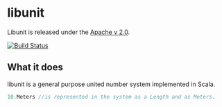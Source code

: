# libunit
Libunit is released under the [Apache v 2.0](License.txt).

[![Build Status](https://travis-ci.org/Thirdship/libunit.svg?branch=master)](https://travis-ci.org/Thirdship/libunit)

## What it does
libunit is a general purpose united number system implemented in Scala.

```Scala
10.Meters //is represented in the system as a Length and as Meters.
```
